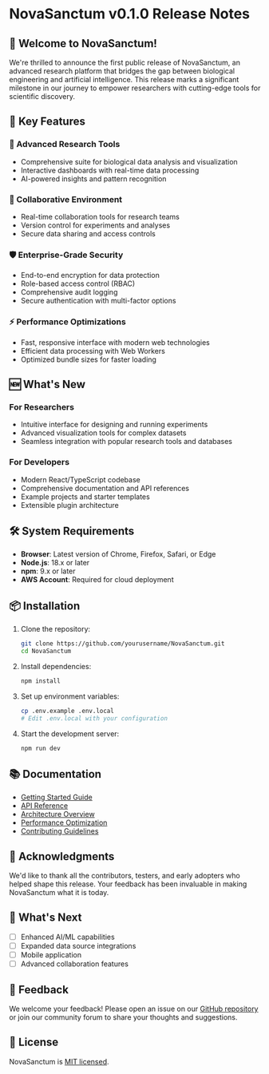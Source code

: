 # NovaSanctum v0.1.0 Release Notes

## 🎉 Welcome to NovaSanctum!

We're thrilled to announce the first public release of NovaSanctum, an advanced research platform that bridges the gap between biological engineering and artificial intelligence. This release marks a significant milestone in our journey to empower researchers with cutting-edge tools for scientific discovery.

## 🚀 Key Features

### 🔬 Advanced Research Tools
- Comprehensive suite for biological data analysis and visualization
- Interactive dashboards with real-time data processing
- AI-powered insights and pattern recognition

### 🤝 Collaborative Environment
- Real-time collaboration tools for research teams
- Version control for experiments and analyses
- Secure data sharing and access controls

### 🛡️ Enterprise-Grade Security
- End-to-end encryption for data protection
- Role-based access control (RBAC)
- Comprehensive audit logging
- Secure authentication with multi-factor options

### ⚡ Performance Optimizations
- Fast, responsive interface with modern web technologies
- Efficient data processing with Web Workers
- Optimized bundle sizes for faster loading

## 🆕 What's New

### For Researchers
- Intuitive interface for designing and running experiments
- Advanced visualization tools for complex datasets
- Seamless integration with popular research tools and databases

### For Developers
- Modern React/TypeScript codebase
- Comprehensive documentation and API references
- Example projects and starter templates
- Extensible plugin architecture

## 🛠️ System Requirements

- **Browser**: Latest version of Chrome, Firefox, Safari, or Edge
- **Node.js**: 18.x or later
- **npm**: 9.x or later
- **AWS Account**: Required for cloud deployment

## 📦 Installation

1. Clone the repository:
   ```bash
   git clone https://github.com/yourusername/NovaSanctum.git
   cd NovaSanctum
   ```

2. Install dependencies:
   ```bash
   npm install
   ```

3. Set up environment variables:
   ```bash
   cp .env.example .env.local
   # Edit .env.local with your configuration
   ```

4. Start the development server:
   ```bash
   npm run dev
   ```

## 📚 Documentation

- [Getting Started Guide](docs/GETTING_STARTED.md)
- [API Reference](docs/API.md)
- [Architecture Overview](docs/ARCHITECTURE.md)
- [Performance Optimization](docs/PERFORMANCE_OPTIMIZATION.md)
- [Contributing Guidelines](CONTRIBUTING.md)

## 🙏 Acknowledgments

We'd like to thank all the contributors, testers, and early adopters who helped shape this release. Your feedback has been invaluable in making NovaSanctum what it is today.

## 📅 What's Next

- [ ] Enhanced AI/ML capabilities
- [ ] Expanded data source integrations
- [ ] Mobile application
- [ ] Advanced collaboration features

## 📝 Feedback

We welcome your feedback! Please open an issue on our [GitHub repository](https://github.com/yourusername/NovaSanctum/issues) or join our community forum to share your thoughts and suggestions.

## 📜 License

NovaSanctum is [MIT licensed](LICENSE).
